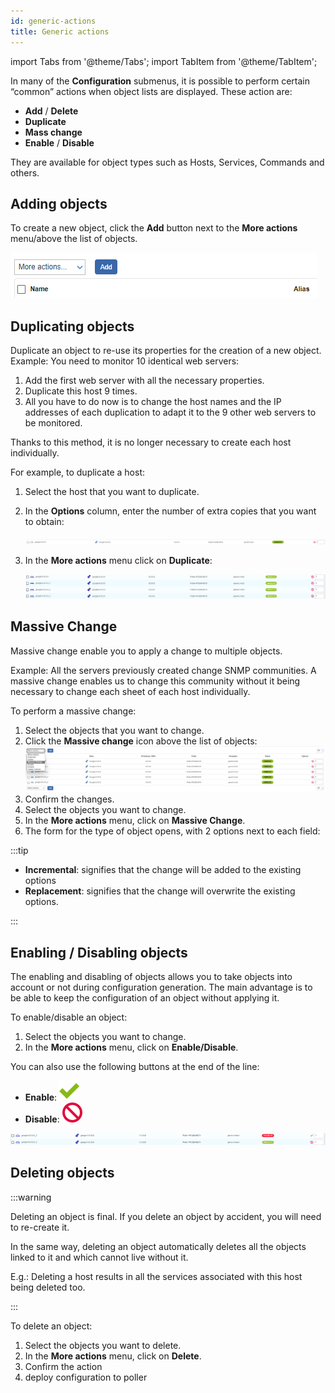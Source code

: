```yaml
---
id: generic-actions
title: Generic actions
---
```

import Tabs from '@theme/Tabs';
import TabItem from '@theme/TabItem';

In many of the **Configuration** submenus, it is possible to perform certain “common” actions when object lists are displayed.
These action are:

- **Add** / **Delete**
- **Duplicate**
- **Mass change**
- **Enable** / **Disable**

They are available for object types such as Hosts, Services, Commands and others.

## Adding objects

To create a new object, click the **Add** button next to the **More actions** menu/above the list of objects.

![image](../../assets/monitoring-resources/organizing-hosts-and-services/add.png)

## Duplicating objects

Duplicate an object to re-use its properties for the creation of a new
object. Example: You need to monitor 10 identical web servers:

1. Add the first web server with all the necessary properties.
2. Duplicate this host 9 times.
3. All you have to do now is to change the host names and the IP addresses of each duplication to adapt it to the 9 other web servers to be monitored.

Thanks to this method, it is no longer necessary to create each host individually.

For example, to duplicate a host:

1. Select the host that you want to duplicate.
2. In the **Options** column, enter the number of extra copies that you want to obtain:

    ![image](../../assets/monitoring-resources/organizing-hosts-and-services/01duplicate.png)

3. In the **More actions** menu click on **Duplicate**:

    ![image](../../assets/monitoring-resources/organizing-hosts-and-services/01duplicateobjects.png)

## Massive Change

Massive change enable you to apply a change to multiple objects.

Example: All the servers previously created change SNMP communities. A massive change enables us to change this
community without it being necessary to change each sheet of each host individually.

To perform a massive change:

1. Select the objects that you want to change.
2. Click the **Massive change** icon above the list of objects: ![image](../../assets/monitoring-resources/organizing-hosts-and-services/mass_change.png)
3. Confirm the changes.
4. Select the objects you want to change.
5. In the **More actions** menu, click on **Massive Change**.
6. The form for the type of object opens, with 2 options next to each field:

:::tip

* **Incremental**: signifies that the change will be added to the existing options
* **Replacement**: signifies that the change will overwrite the existing options.

:::

## Enabling / Disabling objects

The enabling and disabling of objects allows you to take objects into account or not during configuration generation.
The main advantage is to be able to keep the configuration of an object without applying it.

To enable/disable an object:

1. Select the objects you want to change.
2. In the **More actions**  menu, click on **Enable/Disable**.

You can also use the following buttons at the end of the line:

* **Enable**: ![image](../../assets/monitoring-resources/organizing-hosts-and-services/enabled.png#thumbnail1)
* **Disable**: ![image](../../assets/monitoring-resources/organizing-hosts-and-services/disabled.png#thumbnail1)

![image](../../assets/monitoring-resources/organizing-hosts-and-services/enable_disable.png)

## Deleting objects

:::warning

Deleting an object is final. If you delete an object by accident, you will need to re-create it.

In the same way, deleting an object automatically deletes all the objects linked to it and which cannot live without it.

E.g.:
Deleting a host results in all the services associated with this host being deleted too.

:::

To delete an object:

1. Select the objects you want to delete.
2. In the **More actions** menu, click on **Delete**.
3. Confirm the action
4. deploy configuration to poller
